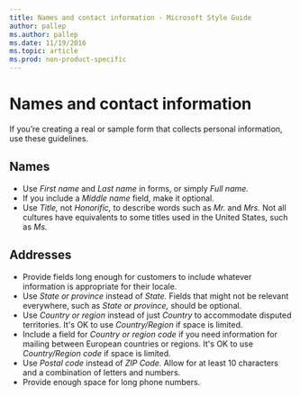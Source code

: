 ```yaml
---
title: Names and contact information - Microsoft Style Guide
author: pallep
ms.author: pallep
ms.date: 11/19/2016
ms.topic: article
ms.prod: non-product-specific
---
```


# Names and contact information

If you’re creating a real or sample form that collects personal information, use these guidelines.

## Names

  - Use *First name* and *Last name* in forms, or simply *Full name.* 
  - If you include a *Middle name* field, make it optional. 
  - Use *Title,* not *Honorific,* to describe words such as *Mr.* and *Mrs.* Not all cultures have equivalents to some titles used in the United States, such as *Ms.*

## Addresses

  - Provide fields long enough for customers to include whatever information is appropriate for their locale. 
  - Use *State or province* instead of *State.* Fields that might not be relevant everywhere, such as *State or province,* should be optional. 
  - Use *Country or region* instead of just *Country* to accommodate disputed territories. It's OK to use *Country/Region* if space is limited.
  - Include a field for *Country or region code* if you need information for mailing between European countries or regions. It's OK to use *Country/Region code* if space is limited.
  - Use *Postal code* instead of *ZIP Code.* Allow for at least 10 characters and a combination of letters and numbers. 
  - Provide enough space for long phone numbers. 
